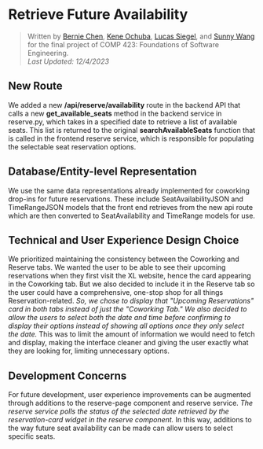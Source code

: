 # Retrieve Future Availability

> Written by [Bernie Chen](https://github.com/bcscc), [Kene Ochuba](https://github.com/Keneo1), [Lucas Siegel](https://github.com/lsiegel4), and [Sunny Wang](https://github.com/sunnyywang) for the final project of COMP 423: Foundations of Software Engineering.<br>
> _Last Updated: 12/4/2023_

## New Route

We added a new **/api/reserve/availability** route in the backend API that calls a new **get_available_seats** method in the backend service in reserve.py, which takes in a specified date to retrieve a list of available seats. This list is returned to the original **searchAvailableSeats** function that is called in the frontend reserve service, which is responsible for populating the selectable seat reservation options.

## Database/Entity-level Representation

We use the same data representations already implemented for coworking drop-ins for future reservations. These include SeatAvailabilityJSON and TimeRangeJSON models that the front end retrieves from the new api route which are then converted to SeatAvailability and TimeRange models for use.

## Technical and User Experience Design Choice

We prioritized maintaining the consistency between the Coworking and Reserve tabs. We wanted the user to be able to see their upcoming reservations when they first visit the XL website, hence the card appearing in the Coworking tab. But we also decided to include it in the Reserve tab so the user could have a comprehensive, one-stop shop for all things Reservation-related. _So, we chose to display that "Upcoming Reservations" card in both tabs instead of just the "Coworking Tab."_ _We also decided to allow the users to select both the date and time before confirming to display their options instead of showing all options once they only select the date._ This was to limit the amount of information we would need to fetch and display, making the interface cleaner and giving the user exactly what they are looking for, limiting unnecessary options.

## Development Concerns

For future development, user experience improvements can be augmented through additions to the reserve-page component and reserve service. _The reserve service polls the status of the selected date retrieved by the reservation-card widget in the reserve component._ In this way, additions to the way future seat availability can be made can allow users to select specific seats.
